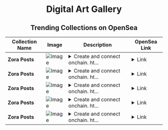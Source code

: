 <div align="center">

# Digital Art Gallery

## Trending Collections on OpenSea

| Collection Name                       | Image                                                                                     | Description                       | OpenSea Link                                                                                          |
|---------------------------------------|-------------------------------------------------------------------------------------------|-----------------------------------|--------------------------------------------------------------------------------------------------------|
| **Zora Posts** | ![Image](https://i.seadn.io/s/raw/files/10eb5fa83e39edaa00444402623f435d.jpg?w=500&auto=format?w=200&auto=format) | <details><summary>Create and connect onchain. ht...</summary>Create and connect onchain. https://zora.co</details> | <details><summary>Link</summary>[Zora Posts](https://opensea.io/collection/zora-posts-11799)</details> |
| **Zora Posts** | ![Image](https://i.seadn.io/s/raw/files/10eb5fa83e39edaa00444402623f435d.jpg?w=500&auto=format?w=200&auto=format) | <details><summary>Create and connect onchain. ht...</summary>Create and connect onchain. https://zora.co</details> | <details><summary>Link</summary>[Zora Posts](https://opensea.io/collection/zora-posts-11798)</details> |
| **Zora Posts** | ![Image](https://i.seadn.io/s/raw/files/10eb5fa83e39edaa00444402623f435d.jpg?w=500&auto=format?w=200&auto=format) | <details><summary>Create and connect onchain. ht...</summary>Create and connect onchain. https://zora.co</details> | <details><summary>Link</summary>[Zora Posts](https://opensea.io/collection/zora-posts-11797)</details> |
| **Zora Posts** | ![Image](https://i.seadn.io/s/raw/files/10eb5fa83e39edaa00444402623f435d.jpg?w=500&auto=format?w=200&auto=format) | <details><summary>Create and connect onchain. ht...</summary>Create and connect onchain. https://zora.co</details> | <details><summary>Link</summary>[Zora Posts](https://opensea.io/collection/zora-posts-11796)</details> |
| **Zora Posts** | ![Image](https://i.seadn.io/s/raw/files/10eb5fa83e39edaa00444402623f435d.jpg?w=500&auto=format?w=200&auto=format) | <details><summary>Create and connect onchain. ht...</summary>Create and connect onchain. https://zora.co</details> | <details><summary>Link</summary>[Zora Posts](https://opensea.io/collection/zora-posts-11795)</details> |

</div>